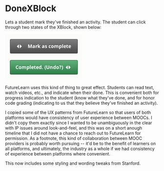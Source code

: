 DoneXBlock
==============

Lets a student mark they've finished an activity. The student can
click through two states of the XBlock, shown below:

![Done screenshot](done_xblock.png)

FutureLearn uses this kind of thing to great effect. Students can read
text, watch videos, etc., and indicate when their done. This is
convenient both for progress indication to the student (know what
they've done, and for honor code grading (indicating to us that they
believe they've finished an activity).

I copied some of the UX patterns from FutureLearn so that users of
both platforms would have consistency of user experience between
MOOCs. I didn't copy them exactly since I wanted to be unambiguously 
in the clear with IP issues around look-and-feel, and this was on a short
anough timeline that I did not have a chance to reach out to
FutureLearn for permission. As a footnote, this kind of collaboration
between MOOC providers is probably worth pursuing -- it'd be to the
benefit of learners on all platforms, and ultimately, the industry as
a whole if we had consistency of experience between platforms where
convenient.

This now includes some styling and wording tweaks from Stanford.